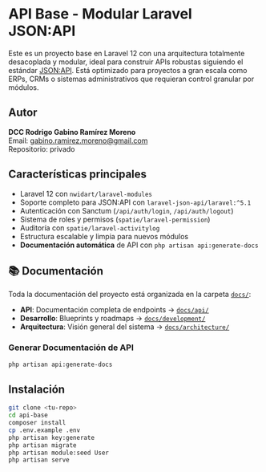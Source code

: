 # API Base - Modular Laravel JSON:API

Este es un proyecto base en Laravel 12 con una arquitectura totalmente desacoplada y modular, ideal para construir APIs robustas siguiendo el estándar [JSON:API](https://jsonapi.org/). Está optimizado para proyectos a gran escala como ERPs, CRMs o sistemas administrativos que requieran control granular por módulos.

## Autor

**DCC Rodrigo Gabino Ramírez Moreno**  
Email: gabino.ramirez.moreno@gmail.com  
Repositorio: privado

## Características principales

- Laravel 12 con `nwidart/laravel-modules`
- Soporte completo para JSON:API con `laravel-json-api/laravel:^5.1`
- Autenticación con Sanctum (`/api/auth/login`, `/api/auth/logout`)
- Sistema de roles y permisos (`spatie/laravel-permission`)
- Auditoría con `spatie/laravel-activitylog`
- Estructura escalable y limpia para nuevos módulos
- **Documentación automática** de API con `php artisan api:generate-docs`

## 📚 Documentación

Toda la documentación del proyecto está organizada en la carpeta [`docs/`](./docs/):

- **API**: Documentación completa de endpoints → [`docs/api/`](./docs/api/)
- **Desarrollo**: Blueprints y roadmaps → [`docs/development/`](./docs/development/)
- **Arquitectura**: Visión general del sistema → [`docs/architecture/`](./docs/architecture/)

### Generar Documentación de API

```bash
php artisan api:generate-docs
```

## Instalación

```bash
git clone <tu-repo>
cd api-base
composer install
cp .env.example .env
php artisan key:generate
php artisan migrate
php artisan module:seed User
php artisan serve
